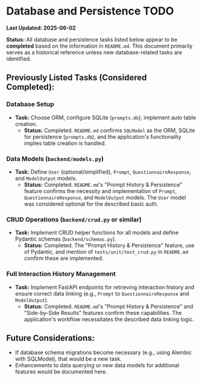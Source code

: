 # Database and Persistence TODO

**Last Updated: 2025-06-02**

**Status:** All database and persistence tasks listed below appear to be **completed** based on the information in `README.md`. This document primarily serves as a historical reference unless new database-related tasks are identified.

## Previously Listed Tasks (Considered Completed):

### Database Setup
-   **Task:** Choose ORM, configure SQLite (`prompts.db`), implement auto table creation.
    -   **Status:** Completed. `README.md` confirms `SQLModel` as the ORM, SQLite for persistence (`prompts.db`), and the application's functionality implies table creation is handled.

### Data Models (`backend/models.py`)
-   **Task:** Define `User` (optional/simplified), `Prompt`, `QuestionnaireResponse`, and `ModelOutput` models.
    -   **Status:** Completed. `README.md`'s "Prompt History & Persistence" feature confirms the necessity and implementation of `Prompt`, `QuestionnaireResponse`, and `ModelOutput` models. The `User` model was considered optional for the described basic auth.

### CRUD Operations (`backend/crud.py` or similar)
-   **Task:** Implement CRUD helper functions for all models and define Pydantic schemas (`backend/schemas.py`).
    -   **Status:** Completed. The "Prompt History & Persistence" feature, use of Pydantic, and mention of `tests/unit/test_crud.py` in `README.md` confirm these are implemented.

### Full Interaction History Management
-   **Task:** Implement FastAPI endpoints for retrieving interaction history and ensure correct data linking (e.g., `Prompt` to `QuestionnaireResponse` and `ModelOutput`).
    -   **Status:** Completed. `README.md`'s "Prompt History & Persistence" and "Side-by-Side Results" features confirm these capabilities. The application's workflow necessitates the described data linking logic.

## Future Considerations:
- If database schema migrations become necessary (e.g., using Alembic with SQLModel), that would be a new task.
- Enhancements to data querying or new data models for additional features would be documented here.